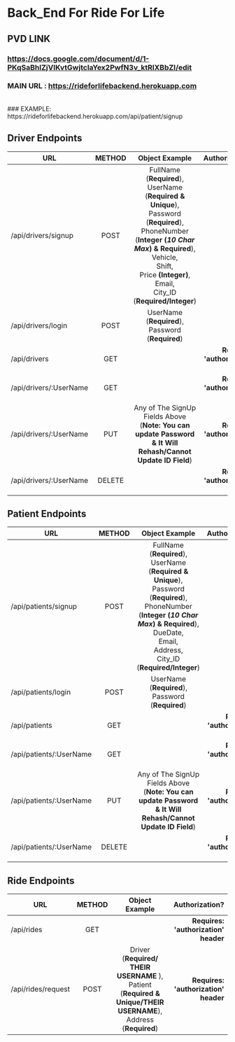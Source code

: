 # Back_End For Ride For Life

## PVD LINK

### https://docs.google.com/document/d/1-PKqSaBhlZjVlKvtGwjtclaYex2PwfN3v_ktRlXBbZI/edit

### MAIN URL : https://rideforlifebackend.herokuapp.com 
<br/>
### EXAMPLE: https://rideforlifebackend.herokuapp.com/api/patient/signup

## Driver Endpoints
| URL  | METHOD | Object Example | Authorization? |
| ---- | :----: | :---------------: |  ---------------: |
| /api/drivers/signup |  POST  |  FullName (<strong>Required</strong>),<br/> UserName (<strong>Required & Unique</strong>),<br/> Password (<strong>Required</strong>), <br/> PhoneNumber (<strong>Integer (*10 Char Max*) & Required</strong>),<br/> Vehicle,<br/> Shift,<br/> Price <strong>(Integer)</strong>,<br/> Email, <br/> City_ID (<strong>Required/Integer</strong>)       | No |
| /api/drivers/login |  POST  |     UserName (<strong>Required</strong>), <br/> Password (<strong>Required</strong>)            | No |
| /api/drivers |  GET  |               | <strong> Requires: 'authorization' header</strong>|
| /api/drivers/:UserName |  GET  |               | <strong> Requires: 'authorization' header</strong>|
| /api/drivers/:UserName |  PUT  |  Any of The SignUp Fields Above (**Note: You can update Password & It Will Rehash/Cannot Update ID Field**)            | <strong> Requires: 'authorization' header</strong>| 
| /api/drivers/:UserName |  DELETE  |           | <strong> Requires: 'authorization' header</strong>| 

## Patient Endpoints
| URL  | METHOD | Object Example | Authorization? |
| ---- | :----: | :---------------: | ---------------: |
| /api/patients/signup |  POST  |  FullName (<strong>Required</strong>),<br/> UserName (<strong>Required & Unique</strong>),<br/> Password (<strong>Required</strong>), <br/> PhoneNumber (<strong>Integer (*10 Char Max*) & Required</strong>),<br/> DueDate,<br/> Email,<br/> Address,<br/> City_ID (<strong>Required/Integer</strong>)       | No |
| /api/patients/login |  POST  |     UserName (<strong>Required</strong>), <br/> Password (<strong>Required</strong>)             | No |
| /api/patients |  GET  |               | <strong> Requires: 'authorization' header</strong>|
| /api/patients/:UserName |  GET  |               | <strong> Requires: 'authorization' header</strong>|
| /api/patients/:UserName |  PUT  |  Any of The SignUp Fields Above (**Note: You can update Password & It Will Rehash/Cannot Update ID Field**)            | <strong> Requires: 'authorization' header</strong>| 
| /api/patients/:UserName |  DELETE  |           | <strong> Requires: 'authorization' header</strong>| 

## Ride Endpoints
| URL  | METHOD | Object Example | Authorization? |
| ---- | :----: | :---------------: | ---------------: |
| /api/rides |  GET  |               | <strong> Requires: 'authorization' header</strong>|
| /api/rides/request |  POST  |Driver (<strong>Required/ THEIR USERNAME </strong>),<br/> Patient (<strong>Required & Unique/THEIR USERNAME</strong>),<br/> Address (<strong>Required</strong>)| <strong> Requires: 'authorization' header</strong>| 
